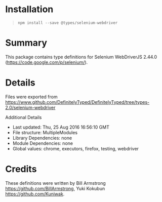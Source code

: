 # Installation
> `npm install --save @types/selenium-webdriver`

# Summary
This package contains type definitions for Selenium WebDriverJS 2.44.0 (https://code.google.com/p/selenium/).

# Details
Files were exported from https://www.github.com/DefinitelyTyped/DefinitelyTyped/tree/types-2.0/selenium-webdriver

Additional Details
 * Last updated: Thu, 25 Aug 2016 16:56:10 GMT
 * File structure: MultipleModules
 * Library Dependencies: none
 * Module Dependencies: none
 * Global values: chrome, executors, firefox, testing, webdriver

# Credits
These definitions were written by Bill Armstrong <https://github.com/BillArmstrong>, Yuki Kokubun <https://github.com/Kuniwak>.
